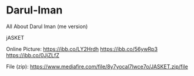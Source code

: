 # Darul-Iman
All About Darul Iman (me version)

jASKET

Online Picture:
https://ibb.co/LY2Hrdh
https://ibb.co/56ywRp3
https://ibb.co/0JjZLfZ

File (zip):
https://www.mediafire.com/file/8y7yocal7lwce7o/JASKET.zip/file
